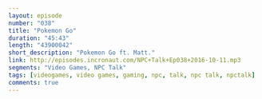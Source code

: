 ```yaml
---
layout: episode
number: "038"
title: "Pokemon Go"
duration: "45:43"
length: "43900042"
short_description: "Pokemon Go ft. Matt."
link: http://episodes.incronaut.com/NPC+Talk+Ep038+2016-10-11.mp3
segments: "Video Games, NPC Talk"
tags: [videogames, video games, gaming, npc, talk, npc talk, npctalk]
comments: true
---
```



